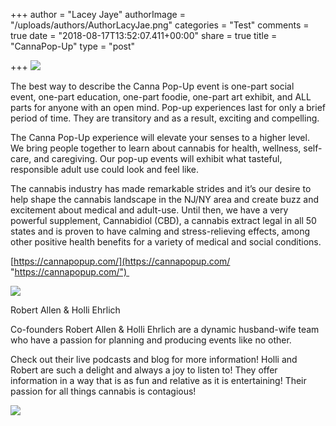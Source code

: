 +++
author = "Lacey Jaye"
authorImage = "/uploads/authors/AuthorLacyJae.png"
categories = "Test"
comments = true
date = "2018-08-17T13:52:07.411+00:00"
share = true
title = "CannaPop-Up"
type = "post"

+++
![](/uploads/CannapopuplogowithBest.png)

The best way to describe the Canna Pop-Up event is one-part social event, one-part education, one-part foodie, one-part art exhibit, and ALL parts for anyone with an open mind. Pop-up experiences last for only a brief period of time. They are transitory and as a result, exciting and compelling. 

The Canna Pop-Up experience will elevate your senses to a higher level. We bring people together to learn about cannabis for health, wellness, self-care, and caregiving. Our pop-up events will exhibit what tasteful, responsible adult use could look and feel like. 

The cannabis industry has made remarkable strides and it’s our desire to help shape the cannabis landscape in the NJ/NY area and create buzz and excitement about medical and adult-use. Until then, we have a very powerful supplement, Cannabidiol (CBD), a cannabis extract legal in all 50 states and is proven to have calming and stress-relieving effects, among other positive health benefits for a variety of medical and social conditions. 

[https://cannapopup.com/](https://cannapopup.com/ "https://cannapopup.com/") 

![](/uploads/Holli-Robert-Backyard-party.jpg)

Robert Allen & Holli Ehrlich 

Co-founders Robert Allen & Holli Ehrlich are a dynamic husband-wife team who have a passion for planning and producing events like no other. 

Check out their live podcasts and blog for more information! Holli and Robert are such a delight and always a joy to listen to! They offer information in a way that is as fun and relative as it is entertaining! Their passion for all things cannabis is contagious!

![](/uploads/cannapopupLogo.jpg)
